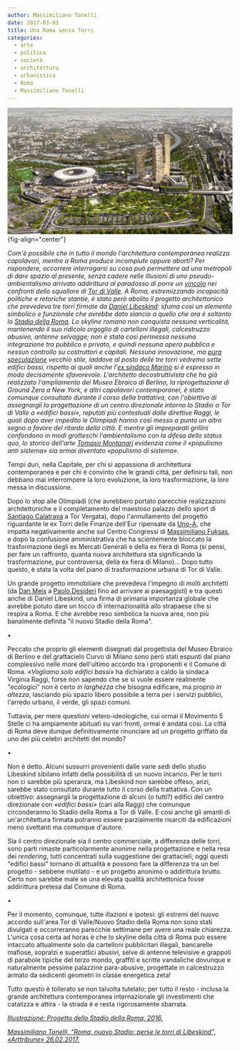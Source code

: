 ```yaml
---
author: Massimiliano Tonelli
date: 2017-03-03 
title: Una Roma senza Torri
categories:
  - arte
  - politica
  - società
  - architettura
  - urbanistica
  - Roma
  - Massimiliano Tonelli
---
```


![](images/roma_torri.jpg){fig-align="center"}

*Com'è possibile che in tutto il mondo l'architettura contemporanea realizza capolavori, mentre a Roma produce incompiute oppure aborti? Per rispondere, occorrere interrogarsi su cosa può permettere ad una metropoli di dare spazio al presente, senza cadere nelle illusioni di uno pseudo-ambientalismo arrivato addirittura al paradosso di porre un [vincolo](http://www.romafaschifo.com/2017/02/linquietante-vincolo-sulle-tribune-di.html) nei confronti dello squallore di [Tor di Valle](http://www.laroma24.it/eventi/eventi-eventi/2017/02/tor-di-valle-in-corso-il-sopralluogo-aperto-alla-stampa-foto). A Roma, estremizzando incapacità politiche e retoriche stantie, è stato però abolito il progetto architettonico che prevedeva tre torri firmate da [Daniel Libeskind](https://it.m.wikipedia.org/wiki/Daniel_Libeskind): sfuma così un elemento simbolico e funzionale che avrebbe dato slancio a quello che ora è soltanto lo [Stadio della Roma](http://www.stadiodellaroma.com/it). Lo skyline romano non conquista nessuna verticalità, mantenendo il suo ridicolo orgoglio di cartelloni illegali, calcestruzzo abusivo, antenne selvagge; non è stata così permessa nessuna integrazione tra pubblico e privato, e quindi nessuna opera pubblica e nessun controllo su costruttori e capitali. Nessuna innovazione, ma [pura speculazione](http://www.romafaschifo.com/2017/02/stadio-della-roma-raggi-trasforma-un.html) vecchio stile, laddove al posto delle tre torri vedremo sette edifici bassi, rispetto ai quali anche l'[ex sindaco Marino](http://www.ilsole24ore.com/art/notizie/2017-02-26/stadio-roma-marino-non-ci-sta-raggi-ha-fatto-favore-costruttori--180511.shtml?uuid=AEL2W2d) si è espresso in modo decisamente sfavorevole. L'architetto decostruttivista che ha già realizzato l'ampliamento del Museo Ebraico di Berlino, la riprogettazione di Ground Zero a New York, e altri capolavori contemporanei, è stato comunque consultato durante il corso della trattativa, con l'obiettivo di assegnargli la progettazione di un centro direzionale intorno lo Stadio a Tor di Valle a «edifici bassi», reputati più contestuali dalle direttive Raggi, le quali dopo aver impedito le Olimpiadi hanno così messo a punto un altro segno a favore del ritardo della città. E mentre gli impreparati grillini confondono in modi grotteschi l'ambientalismo con la difesa dello status quo, lo storico dell'arte [Tomaso Montanari](http://notizie.tiscali.it/politica/articoli/intervista-montanari-stadio-roma/) evidenzia come il «populismo anti sistema» sia ormai diventato «populismo di sistema».*

Tempi duri, nella Capitale, per chi si appassiona di architettura contemporanea e per chi è convinto che le grandi città, per definirsi tali, non debbano mai interrompere la loro evoluzione, la loro trasformazione, la loro messa in discussione.

Dopo lo stop alle Olimpiadi (che avrebbero portato parecchie realizzazioni architettoniche e il completamento del maestoso palazzo dello sport di [Santiago Calatrava](https://it.wikipedia.org/wiki/Santiago_Calatrava) a Tor Vergata), dopo l'annullamento del progetto riguardante le ex Torri delle Finanze dell'Eur ripensate da [Uno-A](http://www.uno-a.it), che impatta negativamente anche sul Centro Congressi di [Massimiliano Fuksas](https://it.wikipedia.org/wiki/Massimiliano_Fuksas), e dopo la confusione amministrativa che ha scientemente bloccato la trasformazione degli ex Mercati Generali e della ex fiera di Roma (si pensi, per fare un raffronto, quanta nuova architettura sta significando la trasformazione, pur controversa, della ex fiera di Milano)... Dopo tutto questo, è stata la volta del piano di trasformazione urbana di Tor di Valle.

Un grande progetto immobiliare che prevedeva l'impegno di molti architetti (da [Dan Meis](https://it.wikipedia.org/wiki/Dan_Meis) a [Paolo Desideri](https://it.wikipedia.org/wiki/Paolo_Desideri) fino ad arrivare ai paesaggisti) e tra questi anche di Daniel Libeskind, una firma di primaria importanza globale che avrebbe potuto dare un tocco di internazionalità allo strapaese che si respira a Roma. E che avrebbe reso simbolica la nuova area, non più banalmente definita "il nuovo Stadio della Roma".

•

Peccato che proprio gli elementi disegnati dal progettista del Museo Ebraico di Berlino e del grattacielo Curvo di Milano sono però stati espunti dal piano complessivo nelle more dell'ultimo accordo tra i proponenti e il Comune di Roma. *«Vogliamo solo edifici bassi»* ha dichiarato a caldo la sindaca Virginia Raggi, forse non sapendo che se si vuole essere realmente "ecologici" non è certo *in larghezza* che bisogna edificare, ma proprio *in altezza*, lasciando più spazio libero possibile a terra per i servizi pubblici, l'arredo urbano, il verde, gli spazi comuni.

Tuttavia, per mere questioni vetero-ideologiche, cui ormai il Movimento 5 Stelle ci ha ampiamente abituati su vari fronti, ormai è andata così. La città di Roma deve dunque definitivamente rinunciare ad un progetto griffato da uno dei più celebri architetti del mondo?

•

Non è detto. Alcuni sussurri provenienti dalle varie sedi dello studio Libeskind sibilano infatti della possibilità di un nuovo incarico. Per le torri non ci sarebbe più speranza, ma Libeskind non sarebbe offeso, anzi, sarebbe stato consultato durante tutto il corso della trattativa. Con un obiettivo: assegnargli la progettazione di alcuni (o tutti?) edifici del centro direzionale con *«edifici bassi»* (cari alla Raggi) che comunque circonderanno lo Stadio della Roma a Tor di Valle. E così anche gli amanti di un'architettura firmata potranno essere parzialmente risarciti da edificazioni meno svettanti ma comunque d'autore.

Sia il centro direzionale sia il centro commerciale, a differenza delle torri, sono parti rimaste particolarmente anonime nella progettazione e nella resa dei *rendering*, tutti concentrati sulla suggestione dei grattacieli; oggi questi "edifici bassi" tornano di attualità e possono fare la differenza tra un bel progetto - sebbene mutilato - e un progetto anonimo o addirittura brutto. Certo non sarebbe male se una elevata qualità architettonica fosse addirittura pretesa dal Comune di Roma.

•

Per il momento, comunque, tutte illazioni e ipotesi: gli estremi del nuovo accordo sull'area Tor di Valle/Nuovo Stadio della Roma non sono stati divulgati e occorreranno parecchie settimane per avere una reale chiarezza. L'unica cosa certa ad horas è che lo skyline della città di Roma può essere intaccato attualmente solo da cartelloni pubblicitari illegali, bancarelle mafiose, sopralzi e superattici abusivi, selve di antenne televisive e grappoli di parabole tipiche del terzo mondo, graffiti e scritte vandaliche dovunque e naturalmente pessime palazzine para-abusive, progettate in calcestruzzo armato da sedicenti geometri in classe energetica zeta!

Tutto questo è tollerato se non talvolta tutelato; per tutto il resto - inclusa la grande architettura contemporanea internazionale gli investimenti che catalizza e attira - la strada è e resta rigorosamente sbarrata.

[*Illustrazione: Progetto dello Stadio della Roma, 2016.*](http://www.stadiodellaroma.com/it/gallery)

[*Massimiliano Tonelli, "Roma, nuovo Stadio: perse le torri di Libeskind", «Arttribune» 26.02.2017.*](http://www.artribune.com/progettazione/architettura/2017/02/roma-nuovo-stadio-perse-le-torri-di-libeskind-ma-larchitetto-potrebbe-progettare-altri-edifici/)
